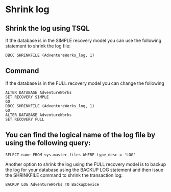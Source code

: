 # Shrink log


## Shrink the log using TSQL

If the database is in the SIMPLE recovery model you can use the following statement to shrink the log file:

````
DBCC SHRINKFILE (AdventureWorks_log, 1)
````

## Command

If the database is in the FULL recovery model you can change the following 

````
ALTER DATABASE AdventureWorks
SET RECOVERY SIMPLE
GO
DBCC SHRINKFILE (AdventureWorks_log, 1)
GO
ALTER DATABASE AdventureWorks
SET RECOVERY FULL
````

## You can find the logical name of the log file by using the following query:
````
SELECT name FROM sys.master_files WHERE type_desc = 'LOG'
````

Another option to shrink the log using the FULL recovery model is to backup the log for your database using the BACKUP LOG statement and then issue the SHRINKFILE command to shrink the transaction log:
````
BACKUP LOG AdventureWorks TO BackupDevice
````
